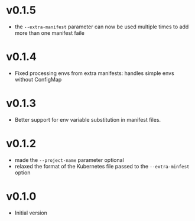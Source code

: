# v0.1.5

- the `--extra-manifest` parameter can now be used multiple times to add more than one manifest faile

# v0.1.4

- Fixed processing envs from extra manifests: handles simple envs without ConfigMap

# v0.1.3

- Better support for env variable substitution in manifest files.

# v0.1.2

- made the `--project-name` parameter optional
- relaxed the format of the Kubernetes file passed to the `--extra-minfest` option

# v0.1.0

- Initial version
